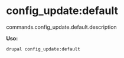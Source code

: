 # config_update:default
commands.config_update.default.description

**Uso:**
```
drupal config_update:default
```
